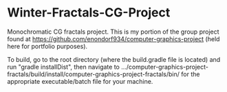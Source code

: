 # Winter-Fractals-CG-Project
Monochromatic CG fractals project. 
This is my portion of the group project found at https://github.com/enondorf934/computer-graphics-project (held here for portfolio purposes).

To build, go to the root directory (where the build.gradle file is located) and run "gradle installDist", then navigate to 
.../computer-graphics-project-fractals/build/install/computer-graphics-project-fractals/bin/ for the appropriate executable/batch file
for your machine.
